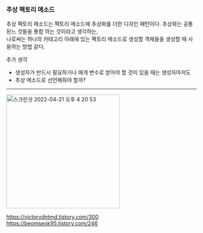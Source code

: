 ### 추상 팩토리 메소드  

추상 팩토리 메소드는 팩토리 메소드에 추상화를 더한 디자인 패턴이다.
추상화는 공통된느 것들을 통합 하는 것이라고 생각하는,  
나로써는 하나의 카테고리 아래에 있는 팩토리 메소드로 생성할 객체들을 생성할 때 사용하는 방법 같다.

추가 생각  
+ 생성자가 반드시 필요하거나 매개 변수로 받아야 할 것이 있을 때는 생성자마저도   
+ 추상 메소드로 선언해줘야 할까?

----


<img width="300" alt="스크린샷 2022-04-21 오후 4 20 53" src="https://user-images.githubusercontent.com/80697064/164397562-c1e1f026-0357-4976-b34f-d676b563f96a.png">  

https://victorydntmd.tistory.com/300  
https://beomseok95.tistory.com/246


